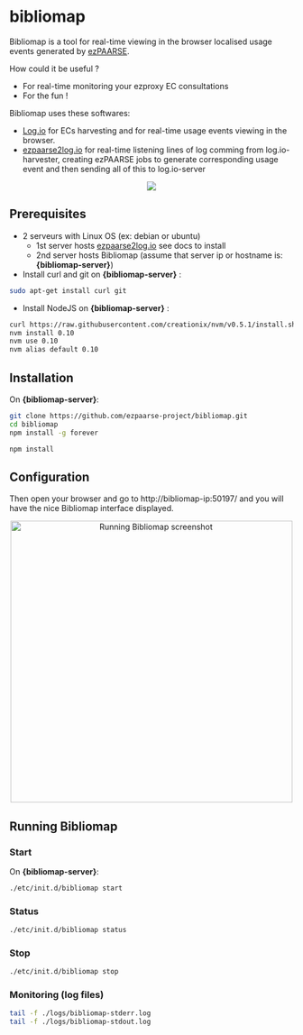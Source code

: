 # bibliomap

Bibliomap is a tool for real-time viewing in the browser localised usage events generated by [ezPAARSE](https://github.com/ezpaarse-project/ezpaarse).

How could it be useful ?
  * For real-time monitoring your ezproxy EC consultations 
  * For the fun !

Bibliomap uses these softwares:
  * [Log.io](http://logio.org/) for ECs harvesting and for real-time usage events viewing in the browser.
  * [ezpaarse2log.io](https://github.com/ezpaarse-project/ezpaarse2log.io) for real-time listening lines of log comming from log.io-harvester, creating ezPAARSE jobs to generate corresponding usage event and then sending all of this to log.io-server

<p align="center">
<img src="https://raw.githubusercontent.com/ezpaarse-project/bibliomap/master/public/images/ezPAARSE-ezpaarse2log.io.png" />
</p>

## Prerequisites

  * 2 serveurs with Linux OS (ex: debian or ubuntu)
    * 1st server hosts [ezpaarse2log.io](https://github.com/ezpaarse-project/ezpaarse2log.io) see docs to install
    * 2nd server hosts Bibliomap (assume that server ip or hostname is: **{bibliomap-server}**)
  * Install curl and git on **{bibliomap-server}** :
```bash
sudo apt-get install curl git
```
  * Install NodeJS on **{bibliomap-server}** :
```bash
curl https://raw.githubusercontent.com/creationix/nvm/v0.5.1/install.sh | sh
nvm install 0.10
nvm use 0.10
nvm alias default 0.10
```
## Installation

On **{bibliomap-server}**:
```bash
git clone https://github.com/ezpaarse-project/bibliomap.git
cd bibliomap
npm install -g forever

npm install
```


## Configuration

Then open your browser and go to http://bibliomap-ip:50197/ and you will have the nice Bibliomap interface displayed.

<p align="center">
<img width="500" src="https://raw.githubusercontent.com/ezpaarse-project/bibliomap/master/public/images/ezPAARSE-SR23-bibliomap-cnrs-02.jpg" alt="Running Bibliomap screenshot" />
</p>

## Running Bibliomap

### Start

On **{bibliomap-server}**:
```bash
./etc/init.d/bibliomap start
```

### Status

```bash
./etc/init.d/bibliomap status
```

### Stop

```bash
./etc/init.d/bibliomap stop
```

### Monitoring (log files)

```bash
tail -f ./logs/bibliomap-stderr.log
tail -f ./logs/bibliomap-stdout.log
```
